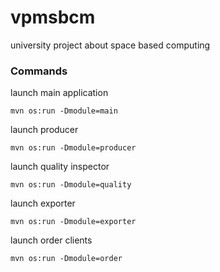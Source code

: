 vpmsbcm
=======

university project about space based computing

### Commands

launch main application

`mvn os:run -Dmodule=main`

launch producer

`mvn os:run -Dmodule=producer`

launch quality inspector

`mvn os:run -Dmodule=quality`

launch exporter

`mvn os:run -Dmodule=exporter`

launch order clients

`mvn os:run -Dmodule=order`

